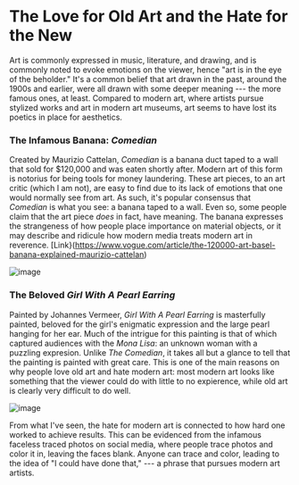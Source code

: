 # The Love for Old Art and the Hate for the New
Art is commonly expressed in music, literature, and drawing, and is commonly noted to evoke emotions on the viewer, hence "art is in the eye of the beholder." It's a common belief that art drawn in the past, around the 1900s and earlier, were all drawn with some deeper meaning --- the more famous ones, at least. Compared to modern art, where artists pursue stylized works and art in modern art museums, art seems to have lost its poetics in place for aesthetics.

### The Infamous Banana: _Comedian_
Created by Maurizio Cattelan, _Comedian_ is a banana duct taped to a wall that sold for $120,000 and was eaten shortly after. Modern art of this form is notorius for being tools for money laundering. These art pieces, to an art critic (which I am not), are easy to find due to its lack of emotions that one would normally see from art. As such, it's popular consensus that _Comedian_ is what you see: a banana taped to a wall. Even so, some people claim that the art piece _does_ in fact, have meaning. The banana expresses the strangeness of how people place importance on material objects, or it may describe and ridicule how modern media treats modern art in reverence.
[Link}(https://www.vogue.com/article/the-120000-art-basel-banana-explained-maurizio-cattelan)

![image](https://user-images.githubusercontent.com/114519442/193483839-875662db-1753-4e94-a037-6d889bf7a2e0.png)

### The Beloved _Girl With A Pearl Earring_
Painted by Johannes Vermeer, _Girl With A Pearl Earring_ is masterfully painted, beloved for the girl's enigmatic expression and the large pearl hanging for her ear. Much of the intrigue for this painting is that of which captured audiences with the _Mona Lisa_: an unknown woman with a puzzling expresion. Unlike _The Comedian_, it takes all but a glance to tell that the painting is painted with great care. This is one of the main reasons on why people love old art and hate modern art: most modern art looks like something that the viewer could do with little to no expierence, while old art is clearly very difficult to do well.

![image](https://user-images.githubusercontent.com/114519442/193484510-16412a42-9d56-4b3a-a4cd-096abf4c9801.png)

From what I've seen, the hate for modern art is connected to how hard one worked to achieve results. This can be evidenced from the infamous faceless traced photos on social media, where people trace photos and color it in, leaving the faces blank. Anyone can trace and color, leading to the idea of "I could have done that," --- a phrase that pursues modern art artists.
